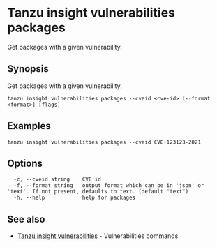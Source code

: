 # Tanzu insight vulnerabilities packages

Get packages with a given vulnerability.

## <a id='synopsis'></a>Synopsis

Get packages with a given vulnerability.

```console
tanzu insight vulnerabilities packages --cveid <cve-id> [--format <format>] [flags]
```

## <a id='examples'></a>Examples

```console
tanzu insight vulnerabilities packages --cveid CVE-123123-2021
```

## <a id='options'></a>Options

```console
  -c, --cveid string    CVE id
  -f, --format string   output format which can be in 'json' or 'text'. If not present, defaults to text. (default "text")
  -h, --help            help for packages
```

## <a id='see-also'></a>See also

* [Tanzu insight vulnerabilities](insight-vulnerabilities.md)	 - Vulnerabilities commands
